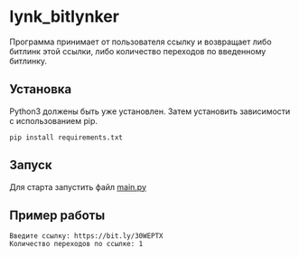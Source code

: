 # lynk_bitlynker #
Программа принимает от пользователя ссылку и возвращает либо битлинк этой ссылки, либо количество переходов по введенному битлинку.

## Установка ##
Python3 должены быть уже установлен. Затем установить зависимости с использованием pip.
```
pip install requirements.txt
```
## Запуск ##
Для старта запустить файл [main.py](https://github.com/MartynMartynuk/terminal_stady2/blob/master/main.py)

## Пример работы ##
```
Введите ссылку: https://bit.ly/30WEPTX
Количество переходов по ссылке: 1
```
